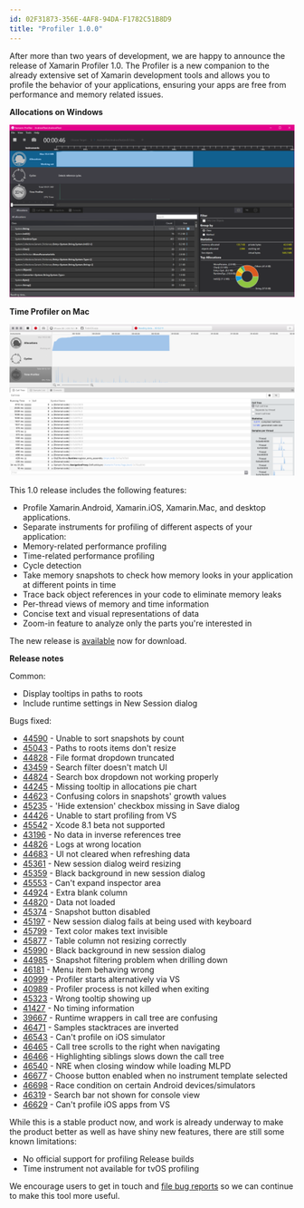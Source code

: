 ```yaml
---
id: 02F31873-356E-4AF8-94DA-F1782C51B8D9
title: "Profiler 1.0.0"
---
```


After more than two years of development, we are happy to announce the release of Xamarin Profiler 1.0.
The Profiler is a new companion to the already extensive set of Xamarin development tools and allows you to profile the behavior of your applications, ensuring your apps are free from performance and memory related issues.

**Allocations on Windows**

![](Images/image-vs.png)

**Time Profiler on Mac**

![](Images/image-xs.png)

This 1.0 release includes the following features:

* Profile Xamarin.Android, Xamarin.iOS, Xamarin.Mac, and desktop applications.
* Separate instruments for profiling of different aspects of your application:
 * Memory-related performance profiling
 * Time-related performance profiling
 * Cycle detection
* Take memory snapshots to check how memory looks in your application at different points in time
* Trace back object references in your code to eliminate memory leaks
* Per-thread views of memory and time information
* Concise text and visual representations of data
* Zoom-in feature to analyze only the parts you're interested in

The new release is [available](http://xamarin.com/profiler) now for download.

**Release notes**

Common:

* Display tooltips in paths to roots
* Include runtime settings in New Session dialog

Bugs fixed:

* [44590](https://bugzilla.xamarin.com/show_bug.cgi?id=44590) - Unable to sort snapshots by count
* [45043](https://bugzilla.xamarin.com/show_bug.cgi?id=45043) - Paths to roots items don't resize
* [44828](https://bugzilla.xamarin.com/show_bug.cgi?id=44828) - File format dropdown truncated
* [43459](https://bugzilla.xamarin.com/show_bug.cgi?id=43459) - Search filter doesn't match UI
* [44824](https://bugzilla.xamarin.com/show_bug.cgi?id=44824) - Search box dropdown not working properly
* [44245](https://bugzilla.xamarin.com/show_bug.cgi?id=44245) - Missing tooltip in allocations pie chart
* [44623](https://bugzilla.xamarin.com/show_bug.cgi?id=44623) - Confusing colors in snapshots' growth values
* [45235](https://bugzilla.xamarin.com/show_bug.cgi?id=45235) - 'Hide extension' checkbox missing in Save dialog
* [44426](https://bugzilla.xamarin.com/show_bug.cgi?id=44426) - Unable to start profiling from VS
* [45542](https://bugzilla.xamarin.com/show_bug.cgi?id=45542) - Xcode 8.1 beta not supported
* [43196](https://bugzilla.xamarin.com/show_bug.cgi?id=43196) - No data in inverse references tree
* [44826](https://bugzilla.xamarin.com/show_bug.cgi?id=44826) - Logs at wrong location
* [44683](https://bugzilla.xamarin.com/show_bug.cgi?id=44683) - UI not cleared when refreshing data
* [45361](https://bugzilla.xamarin.com/show_bug.cgi?id=45361) - New session dialog weird resizing
* [45359](https://bugzilla.xamarin.com/show_bug.cgi?id=45359) - Black background in new session dialog
* [45553](https://bugzilla.xamarin.com/show_bug.cgi?id=45553) - Can't expand inspector area
* [44924](https://bugzilla.xamarin.com/show_bug.cgi?id=44924) - Extra blank column
* [44820](https://bugzilla.xamarin.com/show_bug.cgi?id=44820) - Data not loaded
* [45374](https://bugzilla.xamarin.com/show_bug.cgi?id=45374) - Snapshot button disabled
* [45197](https://bugzilla.xamarin.com/show_bug.cgi?id=45197) - New session dialog fails at being used with keyboard
* [45799](https://bugzilla.xamarin.com/show_bug.cgi?id=45799) - Text color makes text invisible
* [45877](https://bugzilla.xamarin.com/show_bug.cgi?id=45877) - Table column not resizing correctly
* [45990](https://bugzilla.xamarin.com/show_bug.cgi?id=45990) - Black background in new session dialog
* [44985](https://bugzilla.xamarin.com/show_bug.cgi?id=44985) - Snapshot filtering problem when drilling down
* [46181](https://bugzilla.xamarin.com/show_bug.cgi?id=46181) - Menu item behaving wrong
* [40999](https://bugzilla.xamarin.com/show_bug.cgi?id=40999) - Profiler starts alternatively via VS
* [40989](https://bugzilla.xamarin.com/show_bug.cgi?id=40989) - Profiler process is not killed when exiting
* [45323](https://bugzilla.xamarin.com/show_bug.cgi?id=45323) - Wrong tooltip showing up
* [41427](https://bugzilla.xamarin.com/show_bug.cgi?id=41427) - No timing information
* [39667](https://bugzilla.xamarin.com/show_bug.cgi?id=39667) - Runtime wrappers in call tree are confusing
* [46471](https://bugzilla.xamarin.com/show_bug.cgi?id=46471) - Samples stacktraces are inverted
* [46543](https://bugzilla.xamarin.com/show_bug.cgi?id=46543) - Can't profile on iOS simulator
* [46465](https://bugzilla.xamarin.com/show_bug.cgi?id=46465) - Call tree scrolls to the right when navigating
* [46466](https://bugzilla.xamarin.com/show_bug.cgi?id=46466) - Highlighting siblings slows down the call tree
* [46540](https://bugzilla.xamarin.com/show_bug.cgi?id=46540) - NRE when closing window while loading MLPD
* [46677](https://bugzilla.xamarin.com/show_bug.cgi?id=46677) - Choose button enabled when no instrument template selected
* [46698](https://bugzilla.xamarin.com/show_bug.cgi?id=46698) - Race condition on certain Android devices/simulators
* [46319](https://bugzilla.xamarin.com/show_bug.cgi?id=46319) - Search bar not shown for console view
* [46629](https://bugzilla.xamarin.com/show_bug.cgi?id=46629) - Can't profile iOS apps from VS


While this is a stable product now, and work is already underway to make the product better as well as
have shiny new features, there are still some known limitations:

* No official support for profiling Release builds
* Time instrument not available for tvOS profiling

We encourage users to get in touch and [file bug reports](https://bugzilla.xamarin.com/enter_bug.cgi?product=Profiler) so we can continue to make this tool more useful.

